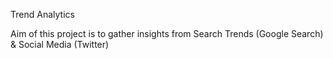 Trend Analytics

Aim of this project is to gather insights from Search Trends (Google Search) & Social Media (Twitter)

